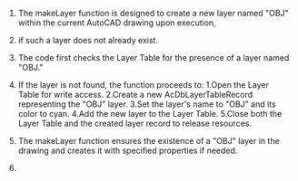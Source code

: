 1) The makeLayer function is designed to create a new layer named "OBJ" within the current AutoCAD drawing upon execution,

2) if such a layer does not already exist. 
3) The code first checks the Layer Table for the presence of a layer named "OBJ." 

4) If the layer is not found, the function proceeds to:
    1.Open the Layer Table for write access.
    2.Create a new AcDbLayerTableRecord representing the "OBJ" layer.
    3.Set the layer's name to "OBJ" and its color to cyan.
    4.Add the new layer to the Layer Table.
    5.Close both the Layer Table and the created layer record to release resources.
  
5) The makeLayer function ensures the existence of a "OBJ" layer in the drawing and creates it with specified properties if needed.
6) 
